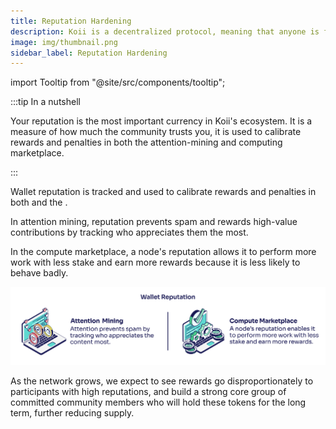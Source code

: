 ```yaml
---
title: Reputation Hardening
description: Koii is a decentralized protocol, meaning that anyone is free to fork the code and build their own version for a specific purpose.
image: img/thumbnail.png
sidebar_label: Reputation Hardening
---
```


import Tooltip from "@site/src/components/tooltip";

:::tip In a nutshell

Your reputation is the most important currency in Koii's ecosystem. It is a measure of how much the community trusts you, it is used to calibrate rewards and penalties in both the attention-mining and computing marketplace.

:::

Wallet reputation is tracked and used to calibrate rewards and penalties in both <Tooltip text="attention mining"/> and the <Tooltip text="compute marketplace"/>.

In attention mining, reputation prevents spam and rewards high-value contributions by tracking who appreciates them the most.

In the compute marketplace, a node's reputation allows it to perform more work with less stake and earn more rewards because it is less likely to behave badly.

![Reputation Hardening](./img/Reputation%20Hardening%402x.svg)

As the network grows, we expect to see rewards go disproportionately to participants with high reputations, and build a strong core group of committed community members who will hold these tokens for the long term, further reducing supply.&#x20;
